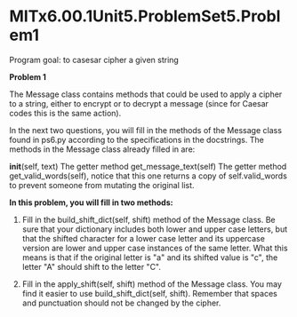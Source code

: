 # MITx6.00.1Unit5.ProblemSet5.Problem1
Program goal: to casesar cipher a given string

**Problem 1**

The Message class contains methods that could be used to apply a cipher to a string, either to encrypt or to decrypt a message (since for Caesar codes this is the same action).

In the next two questions, you will fill in the methods of the Message class found in ps6.py according to the specifications in the docstrings. The methods in the Message class already filled in are:

  __init__(self, text)
  The getter method get_message_text(self)
  The getter method get_valid_words(self), notice that this one returns a copy of self.valid_words to prevent someone from mutating the original list.

**In this problem, you will fill in two methods:**

1. Fill in the build_shift_dict(self, shift) method of the Message class. Be sure that your dictionary includes both lower and upper case letters, but that the shifted character for a lower case letter and its uppercase version are lower and upper case instances of the same letter. What this means is that if the original letter is "a" and its shifted value is "c", the letter "A" should shift to the letter "C".

2. Fill in the apply_shift(self, shift) method of the Message class. You may find it easier to use build_shift_dict(self, shift). Remember that spaces and punctuation should not be changed by the cipher.
